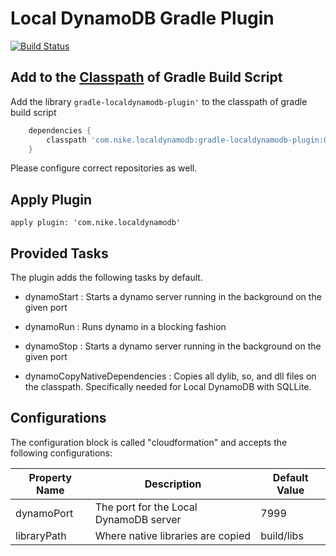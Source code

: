 # Local DynamoDB Gradle Plugin

[![Build Status](https://travis-ci.com/Nike-Inc/gradle-localdynamodb-plugin.svg?token=PmECSWCH8LFEKNdzr64F&branch=master)](https://travis-ci.com/Nike-Inc/gradle-localdynamodb-plugin)

## Add to the [Classpath](https://docs.gradle.org/current/userguide/organizing_build_logic.html) of Gradle Build Script
Add the library `gradle-localdynamodb-plugin'` to the classpath of gradle build script

```groovy
    dependencies {
        classpath 'com.nike.localdynamodb:gradle-localdynamodb-plugin:0.2-SNAPSHOT'
    }
```

Please configure correct repositories as well.

## Apply Plugin

    apply plugin: 'com.nike.localdynamodb'

## Provided Tasks

The plugin adds the following tasks by default. 

+ dynamoStart : Starts a dynamo server running in the background on the given port

+ dynamoRun : Runs dynamo in a blocking fashion

+ dynamoStop : Starts a dynamo server running in the background on the given port

+ dynamoCopyNativeDependencies : Copies all dylib, so, and dll files on the classpath. Specifically needed for Local DynamoDB with SQLLite.

## Configurations

The configuration block is called "cloudformation" and accepts the following configurations:

|Property Name   	| Description |Default Value  	|
|---	|---	| --- |
| dynamoPort   	| The port for the Local DynamoDB server| 7999   	|
| libraryPath  	| Where native libraries are copied | build/libs  	|


